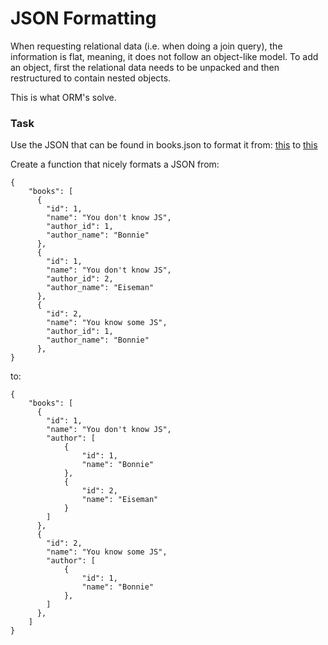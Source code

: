 # JSON Formatting

When requesting relational data (i.e. when doing a join query), the information is flat, meaning, it does not follow an object-like model. To add an object, first the relational data needs to be unpacked and then restructured to contain nested objects.

This is what ORM's solve.

### Task

Use the JSON that can be found in books.json to format it from: [this](https://salty-thicket-7816.herokuapp.com/books/unformatted) to [this](https://salty-thicket-7816.herokuapp.com/books/)

Create a function that nicely formats a JSON from:

```
{
    "books": [
      {
        "id": 1,
        "name": "You don't know JS",
        "author_id": 1,
        "author_name": "Bonnie"
      },
      {
        "id": 1,
        "name": "You don't know JS",
        "author_id": 2,
        "author_name": "Eiseman"
      },
      {
        "id": 2,
        "name": "You know some JS",
        "author_id": 1,
        "author_name": "Bonnie"
      },
}
```

to:

```
{
    "books": [
      {
        "id": 1,
        "name": "You don't know JS",
        "author": [
            {
                "id": 1,
                "name": "Bonnie"
            },
            {
                "id": 2,
                "name": "Eiseman"
            }
        ]
      },
      {
        "id": 2,
        "name": "You know some JS",
        "author": [
            {
                "id": 1,
                "name": "Bonnie"
            },
        ]
      },
    ]
}
```
